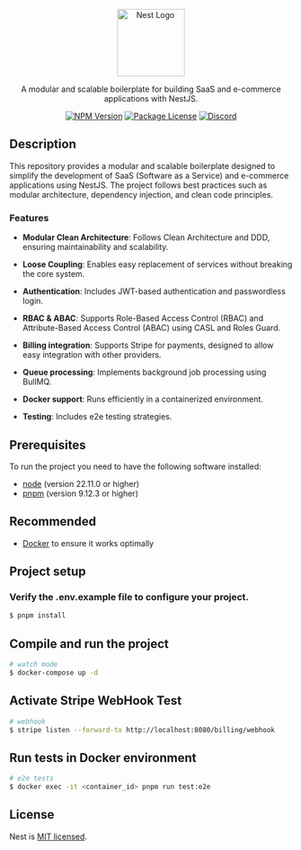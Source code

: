 <p align="center">
  <a href="http://nestjs.com/" target="blank"><img src="https://nestjs.com/img/logo-small.svg" width="120" alt="Nest Logo" /></a>
</p>

[circleci-image]: https://img.shields.io/circleci/build/github/nestjs/nest/master?token=abc123def456
[circleci-url]: https://circleci.com/gh/nestjs/nest

<p align="center">A modular and scalable boilerplate for building SaaS and e-commerce applications with NestJS.
</p>

<p align="center">
  <a href="https://www.npmjs.com/~nestjscore" target="_blank"><img src="https://img.shields.io/npm/v/@nestjs/core.svg" alt="NPM Version" /></a>
  <a href="https://www.npmjs.com/~nestjscore" target="_blank"><img src="https://img.shields.io/npm/l/@nestjs/core.svg" alt="Package License" /></a>
  <a href="https://discord.gg/G7Qnnhy" target="_blank"><img src="https://img.shields.io/badge/discord-online-brightgreen.svg" alt="Discord"/></a>
</p>

## Description

<p>
This repository provides a modular and scalable boilerplate designed to simplify the development of SaaS (Software as a Service) and e-commerce applications using NestJS. The project follows best practices such as modular architecture, dependency injection, and clean code principles.
</p>

### Features

- **Modular Clean Architecture**: Follows Clean Architecture and DDD, ensuring maintainability and scalability.

- **Loose Coupling**: Enables easy replacement of services without breaking the core system.

- **Authentication**: Includes JWT-based authentication and passwordless login.

- **RBAC & ABAC**: Supports Role-Based Access Control (RBAC) and Attribute-Based Access Control (ABAC) using CASL and Roles Guard.

- **Billing integration**: Supports Stripe for payments, designed to allow easy integration with other providers.

- **Queue processing**: Implements background job processing using BullMQ.

- **Docker support**: Runs efficiently in a containerized environment.

- **Testing**: Includes e2e testing strategies.

## Prerequisites

To run the project you need to have the following software installed:

- [node](https://nodejs.org) (version 22.11.0 or higher)
- [pnpm](https://pnpm.io) (version 9.12.3 or higher)

## Recommended

- [Docker](https://www.docker.com/) to ensure it works optimally

## Project setup

### Verify the .env.example file to configure your project.

```bash
$ pnpm install
```

## Compile and run the project

```bash
# watch mode
$ docker-compose up -d
```

## Activate Stripe WebHook Test

```bash
# webhook
$ stripe listen --forward-to http://localhost:8080/billing/webhook
```

## Run tests in Docker environment

```bash
# e2e tests
$ docker exec -it <container_id> pnpm run test:e2e
```

## License

Nest is [MIT licensed](https://github.com/nestjs/nest/blob/master/LICENSE).
